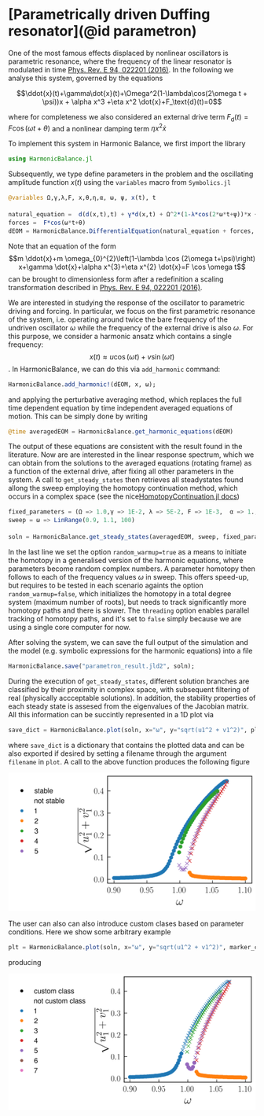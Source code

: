 # [Parametrically driven Duffing resonator](@id parametron)

One of the most famous effects displaced by nonlinear oscillators is parametric resonance, where the frequency of the linear resonator is modulated in time 
[Phys. Rev. E 94, 022201 (2016)](https://doi.org/10.1103/PhysRevE.94.022201). In the following we analyse this system, governed by the equations

$$\ddot{x}(t)+\gamma\dot{x}(t)+\Omega^2(1-\lambda\cos(2\omega t + \psi))x + \alpha x^3 +\eta x^2 \dot{x}+F_\text{d}(t)=0$$

where for completeness we also considered an external drive term $F_\text{d}(t)=F\cos(\omega t + \theta)$ and a nonlinear damping term $\eta x^2 \dot{x}$

To implement this system in Harmonic Balance, we first import the library 
```julia
using HarmonicBalance.jl
```

Subsequently, we type define parameters in the problem and the oscillating amplitude function $x(t)$ using the `variables` macro from `Symbolics.jl` 

```julia
@variables Ω,γ,λ,F, x,θ,η,α, ω, ψ, x(t), t

natural_equation =  d(d(x,t),t) + γ*d(x,t) + Ω^2*(1-λ*cos(2*ω*t+ψ))*x + α * x^3 + η *d(x,t) * x^2
forces =  F*cos(ω*t+θ)
dEOM = HarmonicBalance.DifferentialEquation(natural_equation + forces, x)
```

Note that an equation of the form 
$$m \ddot{x}+m \omega_{0}^{2}\left(1-\lambda \cos (2\omega t+\psi)\right) x+\gamma \dot{x}+\alpha x^{3}+\eta x^{2} \dot{x}=F \cos \omega t$$
can be brought to dimensionless form after a redefinition a scaling transformation described in [Phys. Rev. E 94, 022201 (2016)](https://doi.org/10.1103/PhysRevE.94.022201).

We are interested in studying the response of the oscillator to parametric driving and forcing. In particular, we focus on the first parametric resonance of the system, i.e. operating around twice the bare frequency of the undriven oscillator $\omega$ while the frequency of the external drive is also $\omega$. For this purpose, we consider a harmonic ansatz which contains a single frequency: $$x(t)\approx u\cos(\omega t)+v\sin(\omega t)$$.   In HarmonicBalance, we can do this via `add_harmonic` command:

```julia
HarmonicBalance.add_harmonic!(dEOM, x, ω);
```
and applying the perturbative averaging method, which replaces the full time dependent equation by time independent averaged equations of motion. This can be simply done by writing

```julia
@time averagedEOM = HarmonicBalance.get_harmonic_equations(dEOM)
```

The output of these equations are consistent with the result found in the literature. Now are are interested in the linear response spectrum, which we can obtain from the solutions to the averaged equations (rotating frame) as a function of the external drive, after fixing all other parameters in the system. A call to `get_steady_states` then retrieves all steadystates found allong the sweep employing the homotopy continuation method, which occurs in a complex space (see the nice[HomotopyContinuation.jl docs](https://www.juliahomotopycontinuation.org))

```julia
fixed_parameters = (Ω => 1.0,γ => 1E-2, λ => 5E-2, F => 1E-3,  α => 1.,  η=>0.3, θ => 0, ψ => 0)
sweep = ω => LinRange(0.9, 1.1, 100)

soln = HarmonicBalance.get_steady_states(averagedEOM, sweep, fixed_parameters, random_warmup=true, threading=false)
```

In the last line we set the option `random_warmup=true` as a means to initiate the homotopy in a generalised version of the harmonic equations, where parameters become random complex numbers. A parameter homotopy then follows to each of the frequency values $\omega$ in sweep. This offers speed-up, but requires to be tested in each scenario againts the option `random_warmup=false`, which initializes the homotopy in a total degree system (maximum number of roots), but needs to track significantly more homotopy paths and there is slower. The `threading` option enables parallel tracking of homotopy paths, and it's set to `false` simply because we are using a single core computer for now.

After solving the system, we can save the full output of the simulation and the model (e.g. symbolic expressions for the harmonic equations) into a file
```julia
HarmonicBalance.save("parametron_result.jld2", soln);
```

During the execution of `get_steady_states`, different solution branches are classified by their proximity in complex space, with subsequent filtering of real (physically accceptable solutions). In addition, the stability properties of each steady state is assesed from the eigenvalues of the Jacobian matrix. All this information can be succintly represented in a 1D plot via
```julia
save_dict = HarmonicBalance.plot(soln, x="ω", y="sqrt(u1^2 + v1^2)", plot_only=["physical"]);
```
where `save_dict` is a dictionary that contains the plotted data and can be also exported if desired by setting a filename through the argument `filename` in `plot`. A call to the above function produces the following figure

![fig1](./../assets/single_parametron_1D.png)

The user can also can also introduce custom clases based on parameter conditions. Here we show some arbitrary example
```julia
plt = HarmonicBalance.plot(soln, x="ω", y="sqrt(u1^2 + v1^2)", marker_classification="ω^15 * sqrt(u1^2 + v1^2) < 0.1")
```
producing 

![fig2](./../assets/single_parametron_1D_custom.png)




